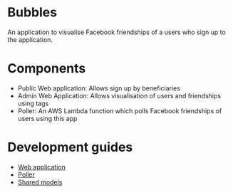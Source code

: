 Bubbles
===

An application to visualise Facebook friendships of a users who sign up to the application.

Components
===
- Public Web application: Allows sign up by beneficiaries
- Admin Web Application: Allows visualisation of users and friendships using tags
- Poller: An AWS Lambda function which polls Facebook friendships of users using this app

Development guides
===
- [Web application](./web/README.md)
- [Poller](./web/README.md)
- [Shared models](./shared/README.md)